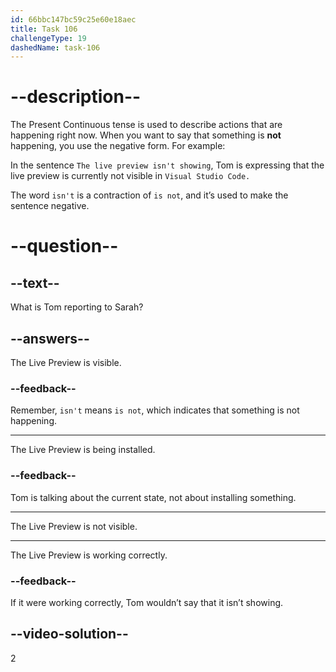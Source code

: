 ```yaml
---
id: 66bbc147bc59c25e60e18aec
title: Task 106
challengeType: 19
dashedName: task-106
---
```


<!-- Audio Reference:
Tom: The live preview isn't showing in Visual Studio Code. -->

# --description--

The Present Continuous tense is used to describe actions that are happening right now. When you want to say that something is **not** happening, you use the negative form. For example: 

In the sentence `The live preview isn't showing`, Tom is expressing that the live preview is currently not visible in `Visual Studio Code.` 

The word `isn't` is a contraction of `is not`, and it’s used to make the sentence negative.

# --question--

## --text--

What is Tom reporting to Sarah?

## --answers--

The Live Preview is visible.

### --feedback--

Remember, `isn't` means `is not`, which indicates that something is not happening.

---

The Live Preview is being installed.

### --feedback--

Tom is talking about the current state, not about installing something.

---

The Live Preview is not visible.

---

The Live Preview is working correctly.

### --feedback--

If it were working correctly, Tom wouldn’t say that it isn’t showing.

## --video-solution--

2
